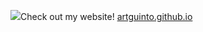 <img src="https://capsule-render.vercel.app/api?text=Hello there!type=wave&color=auto&height=300&section=header&text=capsule%20render&fontSize=90" />Check out my website! <a href="https://aguin005.github.io/artguinto.github.io/" target="_blank">artguinto.github.io</a>

